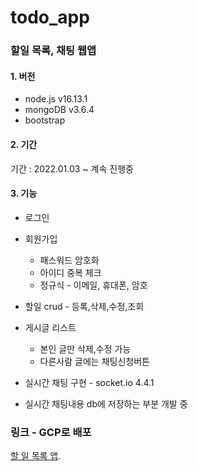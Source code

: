 # todo_app

### 할일 목록, 채팅 웹앱

#### 1. 버전
- node.js v16.13.1
- mongoDB v3.6.4
- bootstrap

#### 2. 기간
기간 : 2022.01.03 ~ 계속 진행중

#### 3. 기능
- 로그인
- 회원가입
  - 패스워드 암호화
  - 아이디 중복 체크 
  - 정규식 - 이메일, 휴대폰, 암호
-  할일 crud - 등록,삭제,수정,조회
- 게시글 리스트
  - 본인 글만 삭제,수정 가능
  - 다른사람 글에는 채팅신청버튼 
-  실시간 채팅 구현 - socket.io 4.4.1

- 실시간 채팅내용 db에 저장하는 부분 개발 중 

### 링크 - GCP로 배포
[할 일 목록 앱](https://galvanic-deck-337804.du.r.appspot.com).

